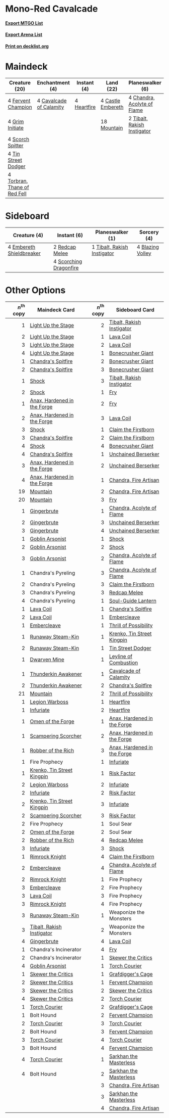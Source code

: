 # Mono-Red Cavalcade

#### [Export MTGO List](../collection/Mono-Red%20Cavalcade/Mono-Red%20Cavalcade.txt)
#### [Export Arena List](../collection/Mono-Red%20Cavalcade/Mono-Red%20Cavalcade_arena.txt)
#### [Print on decklist.org](http://decklist.org/?deckmain=4%09Castle%20Embereth%0A4%09Cavalcade%20of%20Calamity%0A4%09Chandra,%20Acolyte%20of%20Flame%0A4%09Fervent%20Champion%0A4%09Forbidden%20Friendship%0A4%09Grim%20Initiate%0A4%09Heartfire%0A18%09Mountain%0A4%09Scorch%20Spitter%0A2%09Tibalt,%20Rakish%20Instigator%0A4%09Tin%20Street%20Dodger%0A4%09Torbran,%20Thane%20of%20Red%20Fell&deckside=4%09Blazing%20Volley%0A4%09Embereth%20Shieldbreaker%0A2%09Redcap%20Melee%0A4%09Scorching%20Dragonfire%0A1%09Tibalt,%20Rakish%20Instigator)
# Maindeck

|                                             Creature (20)                                             |                                         Enchantment (4)                                          |                                     Instant (4)                                      |                                         Land (22)                                          |                                           Planeswalker (6)                                           |     Unknown (4)      |
|-------------------------------------------------------------------------------------------------------|--------------------------------------------------------------------------------------------------|--------------------------------------------------------------------------------------|--------------------------------------------------------------------------------------------|------------------------------------------------------------------------------------------------------|----------------------|
|4 [Fervent Champion](http://gatherer.wizards.com/Pages/Card/Details.aspx?multiverseid=473086)          |4 [Cavalcade of Calamity](http://gatherer.wizards.com/Pages/Card/Details.aspx?multiverseid=457239)|4 [Heartfire](http://gatherer.wizards.com/Pages/Card/Details.aspx?multiverseid=461058)|4 [Castle Embereth](http://gatherer.wizards.com/Pages/Card/Details.aspx?multiverseid=473201)|4 [Chandra, Acolyte of Flame](http://gatherer.wizards.com/Pages/Card/Details.aspx?multiverseid=466880)|4 Forbidden Friendship|
|4 [Grim Initiate](http://gatherer.wizards.com/Pages/Card/Details.aspx?multiverseid=461057)             |                                                                                                  |                                                                                      |18 [Mountain](http://gatherer.wizards.com/Pages/Card/Details.aspx?multiverseid=439859)      |2 [Tibalt, Rakish Instigator](http://gatherer.wizards.com/Pages/Card/Details.aspx?multiverseid=461073)|                      |
|4 [Scorch Spitter](http://gatherer.wizards.com/Pages/Card/Details.aspx?multiverseid=466913)            |                                                                                                  |                                                                                      |                                                                                            |                                                                                                      |                      |
|4 [Tin Street Dodger](http://gatherer.wizards.com/Pages/Card/Details.aspx?multiverseid=457264)         |                                                                                                  |                                                                                      |                                                                                            |                                                                                                      |                      |
|4 [Torbran, Thane of Red Fell](http://gatherer.wizards.com/Pages/Card/Details.aspx?multiverseid=473109)|                                                                                                  |                                                                                      |                                                                                            |                                                                                                      |                      |


# Sideboard

|                                           Creature (4)                                            |                                           Instant (6)                                           |                                           Planeswalker (1)                                           |                                        Sorcery (4)                                        |
|---------------------------------------------------------------------------------------------------|-------------------------------------------------------------------------------------------------|------------------------------------------------------------------------------------------------------|-------------------------------------------------------------------------------------------|
|4 [Embereth Shieldbreaker](http://gatherer.wizards.com/Pages/Card/Details.aspx?multiverseid=473084)|2 [Redcap Melee](http://gatherer.wizards.com/Pages/Card/Details.aspx?multiverseid=473097)        |1 [Tibalt, Rakish Instigator](http://gatherer.wizards.com/Pages/Card/Details.aspx?multiverseid=461073)|4 [Blazing Volley](http://gatherer.wizards.com/Pages/Card/Details.aspx?multiverseid=426821)|
|                                                                                                   |4 [Scorching Dragonfire](http://gatherer.wizards.com/Pages/Card/Details.aspx?multiverseid=473101)|                                                                                                      |                                                                                           |


# Other Options

|*n*<sup>th</sup> copy|                                            Maindeck Card                                             |*n*<sup>th</sup> copy|                                            Sideboard Card                                            |
|--------------------:|------------------------------------------------------------------------------------------------------|--------------------:|------------------------------------------------------------------------------------------------------|
|                    1|[Light Up the Stage](http://gatherer.wizards.com/Pages/Card/Details.aspx?multiverseid=457251)         |                    2|[Tibalt, Rakish Instigator](http://gatherer.wizards.com/Pages/Card/Details.aspx?multiverseid=461073)  |
|                    2|[Light Up the Stage](http://gatherer.wizards.com/Pages/Card/Details.aspx?multiverseid=457251)         |                    1|[Lava Coil](http://gatherer.wizards.com/Pages/Card/Details.aspx?multiverseid=452858)                  |
|                    3|[Light Up the Stage](http://gatherer.wizards.com/Pages/Card/Details.aspx?multiverseid=457251)         |                    2|[Lava Coil](http://gatherer.wizards.com/Pages/Card/Details.aspx?multiverseid=452858)                  |
|                    4|[Light Up the Stage](http://gatherer.wizards.com/Pages/Card/Details.aspx?multiverseid=457251)         |                    1|[Bonecrusher Giant](http://gatherer.wizards.com/Pages/Card/Details.aspx?multiverseid=473077)          |
|                    1|[Chandra's Spitfire](http://gatherer.wizards.com/Pages/Card/Details.aspx?multiverseid=205026)         |                    2|[Bonecrusher Giant](http://gatherer.wizards.com/Pages/Card/Details.aspx?multiverseid=473077)          |
|                    2|[Chandra's Spitfire](http://gatherer.wizards.com/Pages/Card/Details.aspx?multiverseid=205026)         |                    3|[Bonecrusher Giant](http://gatherer.wizards.com/Pages/Card/Details.aspx?multiverseid=473077)          |
|                    1|[Shock](http://gatherer.wizards.com/Pages/Card/Details.aspx?multiverseid=129732)                      |                    3|[Tibalt, Rakish Instigator](http://gatherer.wizards.com/Pages/Card/Details.aspx?multiverseid=461073)  |
|                    2|[Shock](http://gatherer.wizards.com/Pages/Card/Details.aspx?multiverseid=129732)                      |                    1|[Fry](http://gatherer.wizards.com/Pages/Card/Details.aspx?multiverseid=466894)                        |
|                    1|[Anax, Hardened in the Forge](http://gatherer.wizards.com/Pages/Card/Details.aspx?multiverseid=476376)|                    2|[Fry](http://gatherer.wizards.com/Pages/Card/Details.aspx?multiverseid=466894)                        |
|                    2|[Anax, Hardened in the Forge](http://gatherer.wizards.com/Pages/Card/Details.aspx?multiverseid=476376)|                    3|[Lava Coil](http://gatherer.wizards.com/Pages/Card/Details.aspx?multiverseid=452858)                  |
|                    3|[Shock](http://gatherer.wizards.com/Pages/Card/Details.aspx?multiverseid=129732)                      |                    1|[Claim the Firstborn](http://gatherer.wizards.com/Pages/Card/Details.aspx?multiverseid=473080)        |
|                    3|[Chandra's Spitfire](http://gatherer.wizards.com/Pages/Card/Details.aspx?multiverseid=205026)         |                    2|[Claim the Firstborn](http://gatherer.wizards.com/Pages/Card/Details.aspx?multiverseid=473080)        |
|                    4|[Shock](http://gatherer.wizards.com/Pages/Card/Details.aspx?multiverseid=129732)                      |                    4|[Bonecrusher Giant](http://gatherer.wizards.com/Pages/Card/Details.aspx?multiverseid=473077)          |
|                    4|[Chandra's Spitfire](http://gatherer.wizards.com/Pages/Card/Details.aspx?multiverseid=205026)         |                    1|[Unchained Berserker](http://gatherer.wizards.com/Pages/Card/Details.aspx?multiverseid=466918)        |
|                    3|[Anax, Hardened in the Forge](http://gatherer.wizards.com/Pages/Card/Details.aspx?multiverseid=476376)|                    2|[Unchained Berserker](http://gatherer.wizards.com/Pages/Card/Details.aspx?multiverseid=466918)        |
|                    4|[Anax, Hardened in the Forge](http://gatherer.wizards.com/Pages/Card/Details.aspx?multiverseid=476376)|                    1|[Chandra, Fire Artisan](http://gatherer.wizards.com/Pages/Card/Details.aspx?multiverseid=461046)      |
|                   19|[Mountain](http://gatherer.wizards.com/Pages/Card/Details.aspx?multiverseid=439859)                   |                    2|[Chandra, Fire Artisan](http://gatherer.wizards.com/Pages/Card/Details.aspx?multiverseid=461046)      |
|                   20|[Mountain](http://gatherer.wizards.com/Pages/Card/Details.aspx?multiverseid=439859)                   |                    3|[Fry](http://gatherer.wizards.com/Pages/Card/Details.aspx?multiverseid=466894)                        |
|                    1|[Gingerbrute](http://gatherer.wizards.com/Pages/Card/Details.aspx?multiverseid=473181)                |                    1|[Chandra, Acolyte of Flame](http://gatherer.wizards.com/Pages/Card/Details.aspx?multiverseid=466880)  |
|                    2|[Gingerbrute](http://gatherer.wizards.com/Pages/Card/Details.aspx?multiverseid=473181)                |                    3|[Unchained Berserker](http://gatherer.wizards.com/Pages/Card/Details.aspx?multiverseid=466918)        |
|                    3|[Gingerbrute](http://gatherer.wizards.com/Pages/Card/Details.aspx?multiverseid=473181)                |                    4|[Unchained Berserker](http://gatherer.wizards.com/Pages/Card/Details.aspx?multiverseid=466918)        |
|                    1|[Goblin Arsonist](http://gatherer.wizards.com/Pages/Card/Details.aspx?multiverseid=368478)            |                    1|[Shock](http://gatherer.wizards.com/Pages/Card/Details.aspx?multiverseid=129732)                      |
|                    2|[Goblin Arsonist](http://gatherer.wizards.com/Pages/Card/Details.aspx?multiverseid=368478)            |                    2|[Shock](http://gatherer.wizards.com/Pages/Card/Details.aspx?multiverseid=129732)                      |
|                    3|[Goblin Arsonist](http://gatherer.wizards.com/Pages/Card/Details.aspx?multiverseid=368478)            |                    2|[Chandra, Acolyte of Flame](http://gatherer.wizards.com/Pages/Card/Details.aspx?multiverseid=466880)  |
|                    1|Chandra's Pyreling                                                                                    |                    3|[Chandra, Acolyte of Flame](http://gatherer.wizards.com/Pages/Card/Details.aspx?multiverseid=466880)  |
|                    2|Chandra's Pyreling                                                                                    |                    3|[Claim the Firstborn](http://gatherer.wizards.com/Pages/Card/Details.aspx?multiverseid=473080)        |
|                    3|Chandra's Pyreling                                                                                    |                    3|[Redcap Melee](http://gatherer.wizards.com/Pages/Card/Details.aspx?multiverseid=473097)               |
|                    4|Chandra's Pyreling                                                                                    |                    1|[Soul-Guide Lantern](http://gatherer.wizards.com/Pages/Card/Details.aspx?multiverseid=476488)         |
|                    1|[Lava Coil](http://gatherer.wizards.com/Pages/Card/Details.aspx?multiverseid=452858)                  |                    1|[Chandra's Spitfire](http://gatherer.wizards.com/Pages/Card/Details.aspx?multiverseid=205026)         |
|                    2|[Lava Coil](http://gatherer.wizards.com/Pages/Card/Details.aspx?multiverseid=452858)                  |                    1|[Embercleave](http://gatherer.wizards.com/Pages/Card/Details.aspx?multiverseid=473082)                |
|                    1|[Embercleave](http://gatherer.wizards.com/Pages/Card/Details.aspx?multiverseid=473082)                |                    1|[Thrill of Possibility](http://gatherer.wizards.com/Pages/Card/Details.aspx?multiverseid=473108)      |
|                    1|[Runaway Steam-Kin](http://gatherer.wizards.com/Pages/Card/Details.aspx?multiverseid=452865)          |                    1|[Krenko, Tin Street Kingpin](http://gatherer.wizards.com/Pages/Card/Details.aspx?multiverseid=461064) |
|                    2|[Runaway Steam-Kin](http://gatherer.wizards.com/Pages/Card/Details.aspx?multiverseid=452865)          |                    1|[Tin Street Dodger](http://gatherer.wizards.com/Pages/Card/Details.aspx?multiverseid=457264)          |
|                    1|[Dwarven Mine](http://gatherer.wizards.com/Pages/Card/Details.aspx?multiverseid=473205)               |                    1|[Leyline of Combustion](http://gatherer.wizards.com/Pages/Card/Details.aspx?multiverseid=466902)      |
|                    1|[Thunderkin Awakener](http://gatherer.wizards.com/Pages/Card/Details.aspx?multiverseid=466916)        |                    1|[Cavalcade of Calamity](http://gatherer.wizards.com/Pages/Card/Details.aspx?multiverseid=457239)      |
|                    2|[Thunderkin Awakener](http://gatherer.wizards.com/Pages/Card/Details.aspx?multiverseid=466916)        |                    2|[Chandra's Spitfire](http://gatherer.wizards.com/Pages/Card/Details.aspx?multiverseid=205026)         |
|                   21|[Mountain](http://gatherer.wizards.com/Pages/Card/Details.aspx?multiverseid=439859)                   |                    2|[Thrill of Possibility](http://gatherer.wizards.com/Pages/Card/Details.aspx?multiverseid=473108)      |
|                    1|[Legion Warboss](http://gatherer.wizards.com/Pages/Card/Details.aspx?multiverseid=452859)             |                    1|[Heartfire](http://gatherer.wizards.com/Pages/Card/Details.aspx?multiverseid=461058)                  |
|                    1|[Infuriate](http://gatherer.wizards.com/Pages/Card/Details.aspx?multiverseid=466899)                  |                    2|[Heartfire](http://gatherer.wizards.com/Pages/Card/Details.aspx?multiverseid=461058)                  |
|                    1|[Omen of the Forge](http://gatherer.wizards.com/Pages/Card/Details.aspx?multiverseid=476396)          |                    1|[Anax, Hardened in the Forge](http://gatherer.wizards.com/Pages/Card/Details.aspx?multiverseid=476376)|
|                    1|[Scampering Scorcher](http://gatherer.wizards.com/Pages/Card/Details.aspx?multiverseid=466912)        |                    2|[Anax, Hardened in the Forge](http://gatherer.wizards.com/Pages/Card/Details.aspx?multiverseid=476376)|
|                    1|[Robber of the Rich](http://gatherer.wizards.com/Pages/Card/Details.aspx?multiverseid=473100)         |                    3|[Anax, Hardened in the Forge](http://gatherer.wizards.com/Pages/Card/Details.aspx?multiverseid=476376)|
|                    1|Fire Prophecy                                                                                         |                    1|[Infuriate](http://gatherer.wizards.com/Pages/Card/Details.aspx?multiverseid=466899)                  |
|                    1|[Krenko, Tin Street Kingpin](http://gatherer.wizards.com/Pages/Card/Details.aspx?multiverseid=461064) |                    1|[Risk Factor](http://gatherer.wizards.com/Pages/Card/Details.aspx?multiverseid=452863)                |
|                    2|[Legion Warboss](http://gatherer.wizards.com/Pages/Card/Details.aspx?multiverseid=452859)             |                    2|[Infuriate](http://gatherer.wizards.com/Pages/Card/Details.aspx?multiverseid=466899)                  |
|                    2|[Infuriate](http://gatherer.wizards.com/Pages/Card/Details.aspx?multiverseid=466899)                  |                    2|[Risk Factor](http://gatherer.wizards.com/Pages/Card/Details.aspx?multiverseid=452863)                |
|                    2|[Krenko, Tin Street Kingpin](http://gatherer.wizards.com/Pages/Card/Details.aspx?multiverseid=461064) |                    3|[Infuriate](http://gatherer.wizards.com/Pages/Card/Details.aspx?multiverseid=466899)                  |
|                    2|[Scampering Scorcher](http://gatherer.wizards.com/Pages/Card/Details.aspx?multiverseid=466912)        |                    3|[Risk Factor](http://gatherer.wizards.com/Pages/Card/Details.aspx?multiverseid=452863)                |
|                    2|Fire Prophecy                                                                                         |                    1|Soul Sear                                                                                             |
|                    2|[Omen of the Forge](http://gatherer.wizards.com/Pages/Card/Details.aspx?multiverseid=476396)          |                    2|Soul Sear                                                                                             |
|                    2|[Robber of the Rich](http://gatherer.wizards.com/Pages/Card/Details.aspx?multiverseid=473100)         |                    4|[Redcap Melee](http://gatherer.wizards.com/Pages/Card/Details.aspx?multiverseid=473097)               |
|                    3|[Infuriate](http://gatherer.wizards.com/Pages/Card/Details.aspx?multiverseid=466899)                  |                    3|[Shock](http://gatherer.wizards.com/Pages/Card/Details.aspx?multiverseid=129732)                      |
|                    1|[Rimrock Knight](http://gatherer.wizards.com/Pages/Card/Details.aspx?multiverseid=473099)             |                    4|[Claim the Firstborn](http://gatherer.wizards.com/Pages/Card/Details.aspx?multiverseid=473080)        |
|                    2|[Embercleave](http://gatherer.wizards.com/Pages/Card/Details.aspx?multiverseid=473082)                |                    4|[Chandra, Acolyte of Flame](http://gatherer.wizards.com/Pages/Card/Details.aspx?multiverseid=466880)  |
|                    2|[Rimrock Knight](http://gatherer.wizards.com/Pages/Card/Details.aspx?multiverseid=473099)             |                    1|Fire Prophecy                                                                                         |
|                    3|[Embercleave](http://gatherer.wizards.com/Pages/Card/Details.aspx?multiverseid=473082)                |                    2|Fire Prophecy                                                                                         |
|                    3|[Lava Coil](http://gatherer.wizards.com/Pages/Card/Details.aspx?multiverseid=452858)                  |                    3|Fire Prophecy                                                                                         |
|                    3|[Rimrock Knight](http://gatherer.wizards.com/Pages/Card/Details.aspx?multiverseid=473099)             |                    4|Fire Prophecy                                                                                         |
|                    3|[Runaway Steam-Kin](http://gatherer.wizards.com/Pages/Card/Details.aspx?multiverseid=452865)          |                    1|Weaponize the Monsters                                                                                |
|                    3|[Tibalt, Rakish Instigator](http://gatherer.wizards.com/Pages/Card/Details.aspx?multiverseid=461073)  |                    2|Weaponize the Monsters                                                                                |
|                    4|[Gingerbrute](http://gatherer.wizards.com/Pages/Card/Details.aspx?multiverseid=473181)                |                    4|[Lava Coil](http://gatherer.wizards.com/Pages/Card/Details.aspx?multiverseid=452858)                  |
|                    1|Chandra's Incinerator                                                                                 |                    4|[Fry](http://gatherer.wizards.com/Pages/Card/Details.aspx?multiverseid=466894)                        |
|                    2|Chandra's Incinerator                                                                                 |                    1|[Skewer the Critics](http://gatherer.wizards.com/Pages/Card/Details.aspx?multiverseid=457259)         |
|                    4|[Goblin Arsonist](http://gatherer.wizards.com/Pages/Card/Details.aspx?multiverseid=368478)            |                    1|[Torch Courier](http://gatherer.wizards.com/Pages/Card/Details.aspx?multiverseid=452869)              |
|                    1|[Skewer the Critics](http://gatherer.wizards.com/Pages/Card/Details.aspx?multiverseid=457259)         |                    1|[Grafdigger's Cage](http://gatherer.wizards.com/Pages/Card/Details.aspx?multiverseid=278452)          |
|                    2|[Skewer the Critics](http://gatherer.wizards.com/Pages/Card/Details.aspx?multiverseid=457259)         |                    1|[Fervent Champion](http://gatherer.wizards.com/Pages/Card/Details.aspx?multiverseid=473086)           |
|                    3|[Skewer the Critics](http://gatherer.wizards.com/Pages/Card/Details.aspx?multiverseid=457259)         |                    2|[Skewer the Critics](http://gatherer.wizards.com/Pages/Card/Details.aspx?multiverseid=457259)         |
|                    4|[Skewer the Critics](http://gatherer.wizards.com/Pages/Card/Details.aspx?multiverseid=457259)         |                    2|[Torch Courier](http://gatherer.wizards.com/Pages/Card/Details.aspx?multiverseid=452869)              |
|                    1|[Torch Courier](http://gatherer.wizards.com/Pages/Card/Details.aspx?multiverseid=452869)              |                    2|[Grafdigger's Cage](http://gatherer.wizards.com/Pages/Card/Details.aspx?multiverseid=278452)          |
|                    1|Bolt Hound                                                                                            |                    2|[Fervent Champion](http://gatherer.wizards.com/Pages/Card/Details.aspx?multiverseid=473086)           |
|                    2|[Torch Courier](http://gatherer.wizards.com/Pages/Card/Details.aspx?multiverseid=452869)              |                    3|[Torch Courier](http://gatherer.wizards.com/Pages/Card/Details.aspx?multiverseid=452869)              |
|                    2|Bolt Hound                                                                                            |                    3|[Fervent Champion](http://gatherer.wizards.com/Pages/Card/Details.aspx?multiverseid=473086)           |
|                    3|[Torch Courier](http://gatherer.wizards.com/Pages/Card/Details.aspx?multiverseid=452869)              |                    4|[Torch Courier](http://gatherer.wizards.com/Pages/Card/Details.aspx?multiverseid=452869)              |
|                    3|Bolt Hound                                                                                            |                    4|[Fervent Champion](http://gatherer.wizards.com/Pages/Card/Details.aspx?multiverseid=473086)           |
|                    4|[Torch Courier](http://gatherer.wizards.com/Pages/Card/Details.aspx?multiverseid=452869)              |                    1|[Sarkhan the Masterless](http://gatherer.wizards.com/Pages/Card/Details.aspx?multiverseid=461070)     |
|                    4|Bolt Hound                                                                                            |                    2|[Sarkhan the Masterless](http://gatherer.wizards.com/Pages/Card/Details.aspx?multiverseid=461070)     |
|                     |                                                                                                      |                    3|[Chandra, Fire Artisan](http://gatherer.wizards.com/Pages/Card/Details.aspx?multiverseid=461046)      |
|                     |                                                                                                      |                    3|[Sarkhan the Masterless](http://gatherer.wizards.com/Pages/Card/Details.aspx?multiverseid=461070)     |
|                     |                                                                                                      |                    4|[Chandra, Fire Artisan](http://gatherer.wizards.com/Pages/Card/Details.aspx?multiverseid=461046)      |

